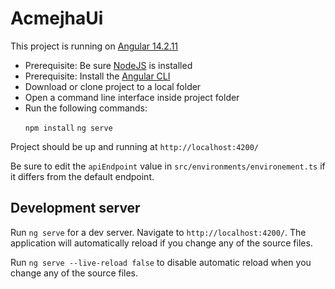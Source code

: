 # AcmejhaUi

This project is running on <a href="https://www.npmjs.com/package/@angular/cli/v/14.2.11" target="_blank">Angular 14.2.11</a>

<ul>
<li>Prerequisite: Be sure <a href="https://nodejs.org/en">NodeJS</a> is installed</li>
<li>Prerequisite: Install the <a href="https://angular.io/cli">Angular CLI</a></li>
<li>Download or clone project to a local folder</li>
<li>Open a command line interface inside project folder</li>

<li>Run the following commands:

`npm install`
`ng serve`

</li>
</ul>


Project should be up and running at `http://localhost:4200/`

Be sure to edit the `apiEndpoint` value in `src/environments/environement.ts` if it differs from the default endpoint.

## Development server

Run `ng serve` for a dev server. Navigate to `http://localhost:4200/`. The application will automatically reload if you change any of the source files.

Run `ng serve --live-reload false` to disable automatic reload when you change any of the source files.
